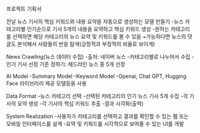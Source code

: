 프로젝트 기획서

전날 뉴스 기사의 핵심 키워드와 내용 요약을 자동으로 생성하는 모델 만들기
-뉴스 카테고리별 인기순으로 기사 5개의 내용을 요약하고 핵심 키워드 생성
-원하는 카테고리를 선택하면 해당 카테고리의 뉴스 요약 및 키워드를 볼 수 있음
+가능하다면 뉴스의 댓글도 분석해서 사람들의 반응 탐색(긍정적과 부정적의 비율로 보이게)

News Crawling(뉴스 데이터 수집) 
-출처: 네이버 뉴스
-카테고리별로 나누어서 수집
-인기 기사 선정 기준 정하기: 헤드라인 뉴스 중 5개 선정

AI Model
-Summary Model
-Keyword Model
-Openai, Chat GPT, Hugging Face 라이브러리 제공 모델등을 사용

Data Format
-뉴스 카테고리 선택
-선택된 카테고리의 인기 뉴스 기사 5개 수집
-각 기사의 요약 생성
-각 기사의 핵심 키워드 추출
-결과 시각화(출력)

System Realization
-사용자가 카테고리를 선택하고 결과를 확인할 수 있는 웹 또는 모바일 인터페이스를 설계
-요약 및 키워드를 시각적으로 보여줄 수 있는 UI를 개발

